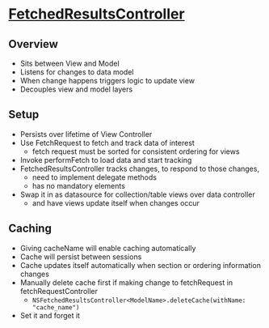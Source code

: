 # [FetchedResultsController](https://developer.apple.com/documentation/coredata/nsfetchedresultscontroller)

## Overview

- Sits between View and Model
- Listens for changes to data model
- When change happens triggers logic to update view
- Decouples view and model layers

## Setup

- Persists over lifetime of View Controller
- Use FetchRequest to fetch and track data of interest
    - fetch request must be sorted for consistent ordering for views
- Invoke performFetch to load data and start tracking
- FetchedResultsController tracks changes, to respond to those changes,
    - need to implement delegate methods
    - has no mandatory elements
- Swap it in as datasource for collection/table views over data controller
    - and have views update itself when changes occur

## Caching

- Giving cacheName will enable caching automatically
- Cache will persist between sessions
- Cache updates itself automatically when section or ordering information changes
- Manually delete cache first if making change to fetchRequest in fetchRequestController
    - ` NSFetchedResultsController<ModelName>.deleteCache(withName: "cache_name") `
- Set it and forget it

